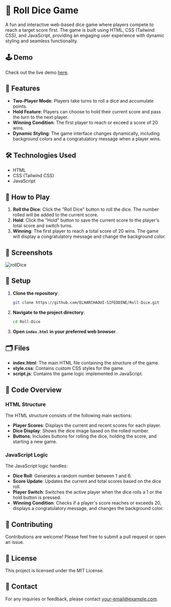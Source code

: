 # 🎲 Roll Dice Game

A fun and interactive web-based dice game where players compete to reach a target score first. The game is built using HTML, CSS (Tailwind CSS), and JavaScript, providing an engaging user experience with dynamic styling and seamless functionality.

## 🕹️ Demo

Check out the live demo [here](https://roll-dice-game-eosin.vercel.app/).

## 🚀 Features

- **Two-Player Mode**: Players take turns to roll a dice and accumulate points.
- **Hold Feature**: Players can choose to hold their current score and pass the turn to the next player.
- **Winning Condition**: The first player to reach or exceed a score of 20 wins.
- **Dynamic Styling**: The game interface changes dynamically, including background colors and a congratulatory message when a player wins.

## 🛠️ Technologies Used

- HTML
- CSS (Tailwind CSS)
- JavaScript

## 📜 How to Play

1. **Roll the Dice**: Click the "Roll Dice" button to roll the dice. The number rolled will be added to the current score.
2. **Hold**: Click the "Hold" button to save the current score to the player's total score and switch turns.
3. **Winning**: The first player to reach a total score of 20 wins. The game will display a congratulatory message and change the background color.

## 📸 Screenshots
![rollDice](https://github.com/ELHARCHAOUI-SIFEDDINE/Roll-Dice-Game/assets/161469816/0eff6de6-6e6e-48a0-beee-0aaa956dcd52)


## 🛴 Setup

1. **Clone the repository**:
    ```bash
    git clone https://github.com/ELHARCHAOUI-SIFEDDINE/Roll-Dice.git
    ```

2. **Navigate to the project directory**:
    ```bash
    cd Roll-Dice
    ```

3. **Open `index.html` in your preferred web browser**.

## 🗂️ Files

- **index.html**: The main HTML file containing the structure of the game.
- **style.css**: Contains custom CSS styles for the game.
- **script.js**: Contains the game logic implemented in JavaScript.

## 🧩 Code Overview

### HTML Structure

The HTML structure consists of the following main sections:
- **Player Scores**: Displays the current and recent scores for each player.
- **Dice Display**: Shows the dice image based on the rolled number.
- **Buttons**: Includes buttons for rolling the dice, holding the score, and starting a new game.

### JavaScript Logic

The JavaScript logic handles:
- **Dice Roll**: Generates a random number between 1 and 6.
- **Score Update**: Updates the current and total scores based on the dice roll.
- **Player Switch**: Switches the active player when the dice rolls a 1 or the hold button is pressed.
- **Winning Condition**: Checks if a player's score reaches or exceeds 20, displays a congratulatory message, and changes the background color.

## 🤝 Contributing

Contributions are welcome! Please feel free to submit a pull request or open an issue.

## 📜 License

This project is licensed under the MIT License.

## 📧 Contact

For any inquiries or feedback, please contact [your-email@example.com](mailto:your-email@example.com).
